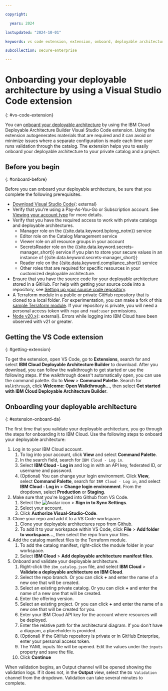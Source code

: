 ```yaml
---

copyright:

  years: 2024

lastupdated: "2024-10-01"

keywords: vs code extension, extension, onboard, deployable architecture

subcollection: secure-enterprise

---
```


# Onboarding your deployable architecture by using a Visual Studio Code extension
{: #vs-code-extension}

You can [onboard your deployable architecture](/docs/secure-enterprise?topic=secure-enterprise-onboard-da&interface=ui) by using the IBM Cloud Deployable Architecture Builder Visual Studio Code extension. Using the extension autogenerates materials that are required and it can avoid or minimize issues where a separate configuration is made each time user runs validation through the catalog. The extension helps you to easily onboard your deployable architecture to your private catalog and a project.

## Before you begin
{: #onboard-before}

Before you can onboard your deployable architecture, be sure that you complete the following prerequisites.

* [Download Visual Studio Code](https://code.visualstudio.com/){: external}
* Verify that you're using a Pay-As-You-Go or Subscription account. See [Viewing your account type](/docs/account?topic=account-account_settings#view-acct-type) for more details.
* Verify that you have the required access to work with private catalogs and deployable architectures.
   * Manager role on the {{site.data.keyword.bplong_notm}} service
   * Editor role on the Catalog Management service
   * Viewer role on all resource groups in your account
   * SecretsReader role on the {{site.data.keyword.secrets-manager_short}} service if you plan to store your secure values in an instance of {{site.data.keyword.secrets-manager_short}}
   * Reader role on the {{site.data.keyword.compliance_short}} service
   * Other roles that are required for specific resources in your customized deployable architecture.
* Ensure that you have the source code for your deployable architecture stored in a GitHub. For help with getting your source code into a repository, see [Setting up your source code repository](/docs/sell?topic=sell-source-repo-setup).
* A Terraform module in a public or private GitHub repository that is cloned to a local folder. For experimentation, you can make a fork of this [sample Terraform module](https://github.com/l2fprod/simple-da). If your repository is private, you will need a personal access token with `repo` and `read:user` permissions.
* [Node v20.x](https://nodejs.org/en){: external}. Errors while logging into IBM Cloud have been observed with v21 or greater.

## Getting the VS Code extension
{: #getting-extension}

To get the extension, open VS Code, go to **Extensions**, search for and select **IBM Cloud Deployable Architecture Builder** to download. After you download, you can follow the walkthrough to get started or use the following steps. If the walkthrough doesn't automatically open, you can use the command palette. Go to **View** > **Command Palette**. Search for `Walkthrough`, click **Welcome: Open Walkthrough...**, then select **Get started with IBM Cloud Deployable Architecture Builder**.

## Onboarding your deployable architecture
{: #extension-onboard-da}

The first time that you validate your deployable architecture, you go through the steps for onboarding it to IBM Cloud. Use the following steps to onboard your deployable architecture:

1. Log in to your IBM Cloud account.
   1. To log into your account, click **View** and select **Command Palette**.
   1. In the search field, search for `IBM Cloud - Log in`.
   1. Select **IBM Cloud - Log in** and log in with an API key, federated ID, or username and password.
   1. (Optional) You can change your login environment. Click **View**, select **Command Palette**, search for `IBM Cloud - Log in`, and select **IBM Cloud - Log in** > **Change login environment**. From the dropdown, select **Production** or **Staging**.
1. Make sure that you're logged into Github from VS Code.
   1. Select the ![Avatar icon](../icons/i-avatar-icon.svg "Avatar") > **Sign in to Sync Settings**.
   1. Select your account.
   1. Click **Authorize Visual-Studio-Code**.
1. Clone your repo and add it to a VS Code workspace.
   1. Clone your deployable architectures repo from Github.
   1. To add it to your workspace within VS Code, click **File** > **Add folder to workspace...**, then select the repo from your files.
1. Add the catalog manifest files to the Terraform module.
   1. To add the catalog manifest, right-click the module folder in your workspace.
   1. Select **IBM Cloud** > **Add deployable architecture manifest files**.
1. Onboard and validate your deployable architecture.
   1. Right-click the `ibm_catalog.json` file, and select **IBM Cloud** > **Validate a deployable architecture on IBM Cloud**.
   1. Select the repo branch. Or you can click **+** and enter the name of a new one that will be created.
   1. Select an existing private catalog. Or you can click **+** and enter the name of a new one that will be created.
   1. Enter the offering version.
   1. Select an existing project. Or you can click **+** and enter the name of a new one that will be created for you.
   1. Enter your IBM Cloud API key for the account where resources will be deployed.
   1. Enter the relative path for the architectural diagram. If you don't have a diagram, a placeholder is provided.
   1. (Optional) If the GitHub repository is private or in GitHub Enterprise, enter your personal access token.
   1. The YAML inputs file will be opened. Edit the values under the `inputs` property and save the file.
   1. Click **Continue**

When validation begins, an Output channel will be opened showing the validation logs. If it does not, in the **Output** view, select the `DA Validation` channel from the dropdown. Validation can take several minutes to complete.
